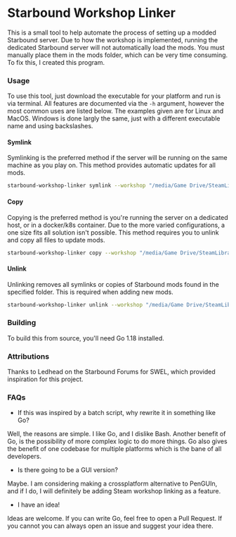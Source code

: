 # Starbound Workshop Linker
This is a small tool to help automate the process of setting up a modded Starbound server. Due to how the workshop is implemented, running the dedicated Starbound server will not automatically load the mods. You must manually place them in the mods folder, which can be very time consuming. To fix this, I created this program.

### Usage
To use this tool, just download the executable for your platform and run is via terminal. All features are documented via the `-h` argument, however the most common uses are listed below. The examples given are for Linux and MacOS. Windows is done largly the same, just with a different executable name and using backslashes.

#### Symlink
Symlinking is the preferred method if the server will be running on the same machine as you play on. This method provides automatic updates for all mods.

```bash
starbound-workshop-linker symlink --workshop "/media/Game Drive/SteamLibrary/steamapps/workshop/content/211820/" --server "/home/admin/starbound_server/mods"
```

#### Copy
Copying is the preferred method is you're running the server on a dedicated host, or in a docker/k8s container. Due to the more varied configurations, a one size fits all solution isn't possible. This method requires you to unlink and copy all files to update mods.

```bash
starbound-workshop-linker copy --workshop "/media/Game Drive/SteamLibrary/steamapps/workshop/content/211820/" --server "/home/admin/starbound_server/mods"
```

#### Unlink
Unlinking removes all symlinks or copies of Starbound mods found in the specified folder. This is required when adding new mods.

```bash
starbound-workshop-linker unlink --workshop "/media/Game Drive/SteamLibrary/steamapps/workshop/content/211820/" --server "/home/admin/starbound_server/mods"
```

### Building
To build this from source, you'll need Go 1.18 installed.

### Attributions
Thanks to Ledhead on the Starbound Forums for SWEL, which provided inspiration for this project.

### FAQs
* If this was inspired by a batch script, why rewrite it in something like Go?

Well, the reasons are simple. I like Go, and I dislike Bash. Another benefit of Go, is the possibility of more complex logic to do more things. Go also gives the benefit of one codebase for multiple platforms which is the bane of all developers.

* Is there going to be a GUI version?
  
Maybe. I am considering making a crossplatform alternative to PenGUIn, and if I do, I will definitely be adding Steam workshop linking as a feature.

* I have an idea!

Ideas are welcome. If you can write Go, feel free to open a Pull Request. If you cannot you can always open an issue and suggest your idea there.